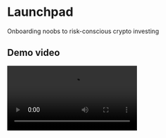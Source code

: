 # Launchpad
Onboarding noobs to risk-conscious crypto investing

## Demo video
![demo video](demo.mp4)